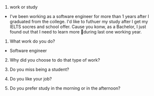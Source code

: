 1. work or study

  * I've been working as a software engineer for more than 1 years after I graduated from the college. I'd like to futhuer my study after I get my IELTS socres and school offer. Cause you konw, as a Bachelor, I just found out that I need to learn more during last one working year.


1. What work do you do?

  * Software engineer

2. Why did you choose to do that type of work?

3. Do you miss being a student?

4. Do you like your job?

5. Do you prefer study in the morning or in the afternoon?

